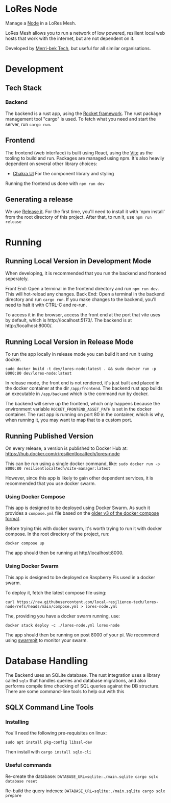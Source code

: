 # LoRes Node

Manage a [Node](https://jade.hopepunk.me/posts/sites-the-main-component-of-merri-bek-tech/)
in a LoRes Mesh.

LoRes Mesh allows you to run a network of low powered, resilient local web hosts that work with the internet, but are not dependent on it.

Developed by [Merri-bek Tech](https://www.merri-bek.tech/), but useful for all similar organisations.

# Development

## Tech Stack

### Backend

The backend is a rust app, using the [Rocket framework](https://rocket.rs/). The rust package management tool "cargo" is used. To fetch what you need and start the server, run `cargo run`.

## Frontend

The frontend (web interface) is built using React, using the [Vite](https://vitejs.dev/) as the tooling to build and run. Packages are managed using npm. It's also heavily dependent on several other library choices:

- [Chakra UI](https://chakra-ui.com/) For the component library and styling

Running the frontend us done with `npm run dev`

## Generating a release

We use [Release it](https://github.com/release-it/release-it). For the first time, you'll need to install it with 'npm install' from the root directory of this project. After that, to run it, use `npm run release`

# Running

## Running Local Version in Development Mode

When developing, it is recommended that you run the backend and frontend seperately.

Front End: Open a terminal in the frontend directory and run `npm run dev`. This will hot-reload any changes.
Back End: Open a terminal in the backend directory and run `cargo run`. If you make changes to the backend, you'll need to halt it with CTRL-C and re-run.

To access it in the browser, access the front end at the port that vite uses by default, which is http://localhost:5173/. The backend is at http://localhost:8000/.

## Running Local Version in Release Mode

To run the app locally in release mode you can build it and run it using docker.

```
sudo docker build -t dev/lores-node:latest . && sudo docker run -p 8000:80 dev/lores-node:latest
```

In release mode, the front end is not rendered, it's just built and placed in the docker container at the dir `/app/frontend`. The backend rust app builds an executable in `/app/backend` which is the command run by docker.

The backend will serve up the frontend, which only happens because the environment variable `ROCKET_FRONTEND_ASSET_PATH` is set in the docker container. The rust app is running on port 80 in the container, which is why, when running it, you may want to map that to a custom port.

## Running Published Version

On every release, a version is published to Docker Hub at:
https://hub.docker.com/r/resilientlocaltech/lores-node

This can be run using a single docker command, like:
`sudo docker run -p 8000:80 resilientlocaltech/site-manager:latest`

However, since this app is likely to gain other dependent services, it is recommended that you use docker swarm.

### Using Docker Compose

This app is designed to be deployed using Docker Swarm. As such it provides a `compose.yml` file based on the [older v3 of the docker compose format](<https://github.com/docker/compose/blob/v1/docs/Compose%20file%20reference%20(legacy)/version-3.md>).

Before trying this with docker swarm, it's worth trying to run it with docker compose. In the root directory of the project, run:

`docker compose up`

The app should then be running at http//localhost:8000.

### Using Docker Swarm

This app is designed to be deployed on Raspberry Pis used in a docker swarm.

To deploy it, fetch the latest compose file using:

`curl https://raw.githubusercontent.com/local-resilience-tech/lores-node/refs/heads/main/compose.yml > lores-node.yml`

The, providing you have a docker swarm running, use:

`docker stack deploy -c ./lores-node.yml lores-node`

The app should then be running on post 8000 of your pi. We recommend using [swarmpit](https://swarmpit.io/) to monitor your swarm.

# Database Handling

The Backend uses an SQLite database. The rust integration uses a library called `sqlx` that handles queries and database migrations, and also performs compile time checking of SQL queries against the DB structure. There are some command-line tools to help out with this

## SQLX Command Line Tools

### Installing

You'll need the following pre-requisites on linux:

`sudo apt install pkg-config libssl-dev`

Then install with `cargo install sqlx-cli`

### Useful commands

Re-create the database:
`DATABASE_URL=sqlite:./main.sqlite cargo sqlx database reset`

Re-build the query indexes:
`DATABASE_URL=sqlite:./main.sqlite cargo sqlx prepare`
